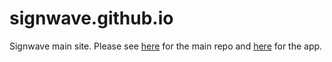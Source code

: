 signwave.github.io
==================

Signwave main site. Please see [here](http://github.com/signwave/signwave) for the main repo and [here](http://signwave.github.io/signwave) for the app.

